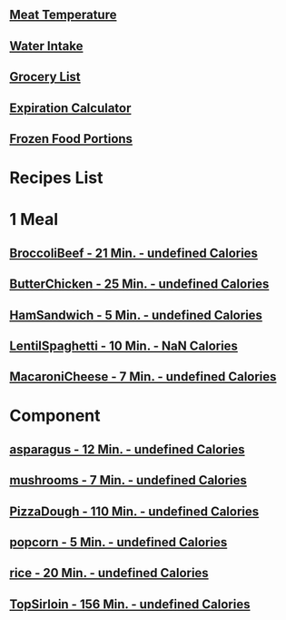 ## [Meat Temperature](https://www.clickthisnick.com/recipes/meatTemp.html)
## [Water Intake](https://www.clickthisnick.com/recipes/waterIntake.html)
## [Grocery List](https://www.clickthisnick.com/recipes/groceryList.html)
## [Expiration Calculator](https://www.clickthisnick.com/recipes/expirationCalculator.html)
## [Frozen Food Portions](https://www.clickthisnick.com/recipes/frozenFood.html)
# Recipes List
# 1 Meal
## [BroccoliBeef - 21 Min. - undefined Calories](https://www.clickthisnick.com/recipes/dist/broccolibeef.html)

## [ButterChicken - 25 Min. - undefined Calories](https://www.clickthisnick.com/recipes/dist/butterchicken.html)

## [HamSandwich - 5 Min. - undefined Calories](https://www.clickthisnick.com/recipes/dist/hamsandwich.html)

## [LentilSpaghetti - 10 Min. - NaN Calories](https://www.clickthisnick.com/recipes/dist/lentilspaghetti.html)

## [MacaroniCheese - 7 Min. - undefined Calories](https://www.clickthisnick.com/recipes/dist/macaronicheese.html)

# Component
## [asparagus - 12 Min. - undefined Calories](https://www.clickthisnick.com/recipes/dist/asparagus.html)

## [mushrooms - 7 Min. - undefined Calories](https://www.clickthisnick.com/recipes/dist/mushrooms.html)

## [PizzaDough - 110 Min. - undefined Calories](https://www.clickthisnick.com/recipes/dist/pizzadough.html)

## [popcorn - 5 Min. - undefined Calories](https://www.clickthisnick.com/recipes/dist/popcorn.html)

## [rice - 20 Min. - undefined Calories](https://www.clickthisnick.com/recipes/dist/rice.html)

## [TopSirloin - 156 Min. - undefined Calories](https://www.clickthisnick.com/recipes/dist/topsirloin.html)


